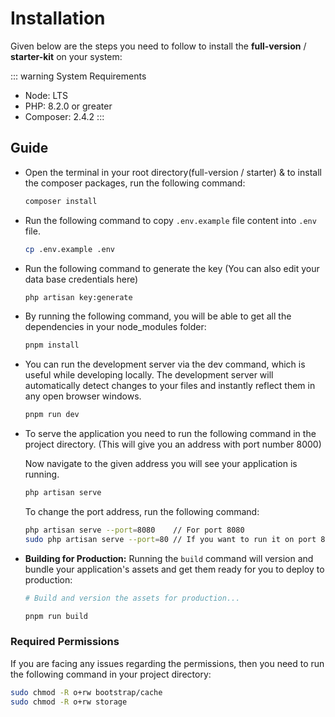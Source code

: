 # Installation

Given below are the steps you need to follow to install the **full-version** / **starter-kit** on your system:

::: warning System Requirements

- Node: LTS
- PHP: 8.2.0 or greater
- Composer: 2.4.2
:::

## Guide

- Open the terminal in your root directory(full-version / starter) & to install the composer packages, run the following command:

  ```sh
  composer install
  ```

- Run the following command to copy `.env.example` file content into `.env` file.

  ```sh
  cp .env.example .env
  ```

- Run the following command to generate the key (You can also edit your data base credentials here)

  ```sh
  php artisan key:generate
  ```

- By running the following command, you will be able to get all the dependencies in your node_modules folder:

  ```sh
  pnpm install
  ```

- You can run the development server via the dev command, which is useful while developing locally. The development server will automatically detect changes to your files and instantly reflect them in any open browser windows.

  ```sh
  pnpm run dev
  ```

- To serve the application you need to run the following command in the project directory. (This will give you an address with port number 8000)

  Now navigate to the given address you will see your application is running.

  ```sh
  php artisan serve
  ```

  To change the port address, run the following command:

  ```sh
  php artisan serve --port=8080    // For port 8080
  sudo php artisan serve --port=80 // If you want to run it on port 80, you probably need to sudo.
  ```

- **Building for Production:** Running the `build` command will version and bundle your application's assets and get them ready for you to deploy to production:
  
  ```sh
  # Build and version the assets for production...

  pnpm run build
  ```

### Required Permissions

If you are facing any issues regarding the permissions, then you need to run the following command in your project directory:

```sh
sudo chmod -R o+rw bootstrap/cache
sudo chmod -R o+rw storage
```
